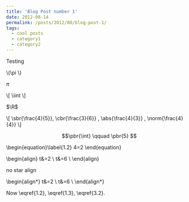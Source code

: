 ```yaml
---
title: 'Blog Post number 1'
date: 2012-08-14
permalink: /posts/2012/08/blog-post-1/
tags:
  - cool posts
  - category1
  - category2
---
```


Testing

\\(\pi \\)

$\pi$

\\[
  \iint
\\]


$\R$

\\[ \sbr{\frac{4}{5}}, \cbr{\frac{3}{6}} , \abs{\frac{4}{3}} , \norm{\frac{4}{4}} \\]

$$\pbr{\int} \qquad \pbr{5} $$


\begin{equation}\label{1.2}
4=2
\end{equation}


\begin{align}
t&=2 \\
t&=6 \\
\end{align}


no star align 


\begin{align*}
t&=2 \\
t&=6 \\
\end{align*}


Now \eqref{1.2}, \eqref{1.3},  \eqref{3.2}.